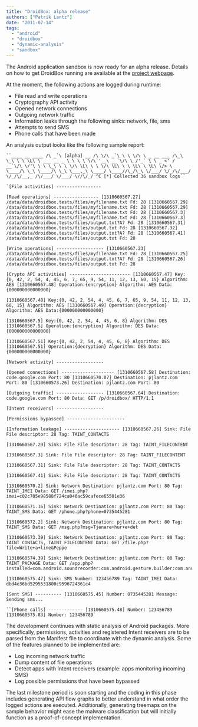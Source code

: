 ```yaml
---
title: "DroidBox: alpha release"
authors: ["Patrik Lantz"]
date: "2011-07-14"
tags: 
  - "android"
  - "droidbox"
  - "dynamic-analysis"
  - "sandbox"
---
```


The Android application sandbox is now ready for an alpha release. Details on how to get DroidBox running are available at the [project webpage](http://code.google.com/p/droidbox).

At the moment, the following actions are logged during runtime:

- File read and write operations
- Cryptography API activity
- Opened network connections
- Outgoing network traffic
- Information leaks through the following sinks: network, file, sms
- Attempts to send SMS
- Phone calls that have been made

An analysis output looks like the following sample report:

```
``____ __ ____ /\ _`\ [alpha] __ /\ \/\ _`\ \ \ \/\ \ _ __ ___ /\_\ \_\ \ \ \L\ \ ___ __ _ \ \ \ \ \/\`'__\ __`\/\ \ /'_` \ \ _ <' / __`\/\ \/'\ \ \ \_\ \ \ \/\ \L\ \ \ \/\ \L\ \ \ \L\ \ \L\ \/> \ \____/\ \_\ \____/\ \_\ \___,_\ \____/ \____//\_/\_\ \/___/ \/_/\/___/ \/_/\/__,_ /\/___/ \/___/ \//\/_/ ^C [*] Collected 36 sandbox logs``

`[File activities] -----------------

[Read operations] ----------------- [1310660567.27] /data/data/droidbox.tests/files/myfilename.txt Fd: 28 [1310660567.29] /data/data/droidbox.tests/files/myfilename.txt Fd: 28 [1310660567.29] /data/data/droidbox.tests/files/myfilename.txt Fd: 28 [1310660567.3] /data/data/droidbox.tests/files/myfilename.txt Fd: 28 [1310660567.3] /data/data/droidbox.tests/files/output.txt?A? Fd: 28 [1310660567.31] /data/data/droidbox.tests/files/output.txt Fd: 28 [1310660567.32] /data/data/droidbox.tests/files/output.txt?A? Fd: 28 [1310660567.41] /data/data/droidbox.tests/files/output.txt Fd: 28

[Write operations] ------------------ [1310660567.23] /data/data/droidbox.tests/files/myfilename.txt Fd: 28 [1310660567.25] /data/data/droidbox.tests/files/output.txt?A? Fd: 28 [1310660567.26] /data/data/droidbox.tests/files/output.txt Fd: 28

[Crypto API activities] ----------------------- [1310660567.47] Key:{0, 42, 2, 54, 4, 45, 6, 7, 65, 9, 54, 11, 12, 13, 60, 15} Algorithm: AES [1310660567.48] Operation:{encryption} Algorithm: AES Data:{000000000000000}

[1310660567.48] Key:{0, 42, 2, 54, 4, 45, 6, 7, 65, 9, 54, 11, 12, 13, 60, 15} Algorithm: AES [1310660567.49] Operation:{decryption} Algorithm: AES Data:{000000000000000}

[1310660567.5] Key:{0, 42, 2, 54, 4, 45, 6, 8} Algorithm: DES [1310660567.5] Operation:{encryption} Algorithm: DES Data:{000000000000000}

[1310660567.51] Key:{0, 42, 2, 54, 4, 45, 6, 8} Algorithm: DES [1310660567.51] Operation:{decryption} Algorithm: DES Data:{000000000000000}

[Network activity] ------------------

[Opened connections] -------------------- [1310660567.58] Destination: code.google.com Port: 80 [1310660570.07] Destination: pjlantz.com Port: 80 [1310660573.26] Destination: pjlantz.com Port: 80

[Outgoing traffic] ------------------ [1310660567.64] Destination: code.google.com Port: 80 Data: GET /p/droidbox/ HTTP/1.1

[Intent receivers] ------------------

[Permissions bypassed] ----------------------

[Information leakage] --------------------- [1310660567.26] Sink: File File descriptor: 28 Tag: TAINT_CONTACTS

[1310660567.29] Sink: File File descriptor: 28 Tag: TAINT_FILECONTENT

[1310660567.3] Sink: File File descriptor: 28 Tag: TAINT_FILECONTENT

[1310660567.31] Sink: File File descriptor: 28 Tag: TAINT_CONTACTS

[1310660567.41] Sink: File File descriptor: 28 Tag: TAINT_CONTACTS

[1310660570.2] Sink: Network Destination: pjlantz.com Port: 80 Tag: TAINT_IMEI Data: GET /imei.php?imei=c02c705e98588f724ca046ac59cafece65501e36

[1310660571.16] Sink: Network Destination: pjlantz.com Port: 80 Tag: TAINT_SMS Data: GET /phone.php?phone=0735445281

[1310660572.2] Sink: Network Destination: pjlantz.com Port: 80 Tag: TAINT_SMS Data: GET /msg.php?msg=Tjenare+hur+e+det

[1310660573.39] Sink: Network Destination: pjlantz.com Port: 80 Tag: TAINT_CONTACTS, TAINT_FILECONTENT Data: GET /file.php?file=Write+a+line&Peppe

[1310660574.39] Sink: Network Destination: pjlantz.com Port: 80 Tag: TAINT_PACKAGE Data: GET /app.php?installed=com.android.soundrecorder:com.android.gesture.builder:com.android.alarmclock:com.android.launcher:com.android.gallery:android:com.android.settings:com.android.providers.contacts:com.android.providers.applications:com.android.googlesearch:com.android.contacts:com.android.inputmethod.latin:com.android.phone:com.android.calculator2:droidbox.tests:com.android.providers.drm:com.android.htmlviewer:com.example.android.softkeyboard:com.android.term:com.android.providers.calendar:com.android.bluetooth:com.android.packageinstaller:com.android.development:com.android.calendar:com.android.browser:com.android.providers.telephony:com.android.music:com.android.providers.subscribedfeeds:com.svox.pico:com.android.camera:com.android.email:com.example.android.livecubes:com.android.providers.userdictionary:com.android.spare_parts:android.tts:com.android.providers.settings:com.android.mms:co

[1310660575.47] Sink: SMS Number: 123456789 Tag: TAINT_IMEI Data: dbd4e36bd5295531800c9596724361c4

[Sent SMS] ---------- [1310660575.45] Number: 0735445281 Message: Sending sms...

``[Phone calls] ------------- [1310660575.48] Number: 123456789 [1310660575.83] Number: 123456789`
```

The development continues with static analysis of Android packages. More specifically, permissions, activities and registered Intent receivers are to be parsed from the Manifest file to coordinate with the dynamic analysis. Some of the features planned to be implemented are:

- Log incoming network traffic
- Dump content of file operations
- Detect apps with Intent receivers (example: apps monitoring incoming SMS)
- Log possible permissions that have been bypassed

The last milestone period is soon starting and the coding in this phase includes generating API flow graphs to better understand in what order the logged actions are executed. Additionally, generating treemaps on the sample behavior might ease the malware classification but will initially function as a proof-of-concept implementation.
